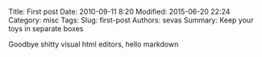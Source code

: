 Title: First post
Date: 2010-09-11 8:20
Modified: 2015-06-20 22:24
Category: misc
Tags: 
Slug: first-post
Authors: sevas
Summary: Keep your toys in separate boxes


Goodbye shitty visual html editors, hello markdown 
